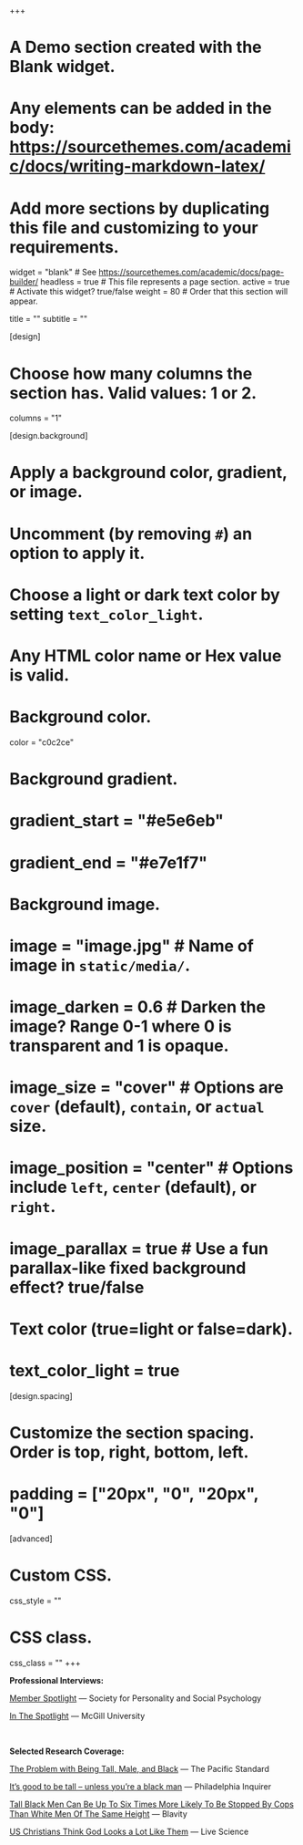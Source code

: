 +++
# A Demo section created with the Blank widget.
# Any elements can be added in the body: https://sourcethemes.com/academic/docs/writing-markdown-latex/
# Add more sections by duplicating this file and customizing to your requirements.

widget = "blank"  # See https://sourcethemes.com/academic/docs/page-builder/
headless = true  # This file represents a page section.
active = true  # Activate this widget? true/false
weight = 80  # Order that this section will appear.

title = ""
subtitle = ""

[design]
  # Choose how many columns the section has. Valid values: 1 or 2.
  columns = "1"

[design.background]
  # Apply a background color, gradient, or image.
  #   Uncomment (by removing `#`) an option to apply it.
  #   Choose a light or dark text color by setting `text_color_light`.
  #   Any HTML color name or Hex value is valid.

  # Background color.
  color = "c0c2ce"
  
  # Background gradient.
  # gradient_start = "#e5e6eb"
  # gradient_end = "#e7e1f7"
  
  # Background image.
  # image = "image.jpg"  # Name of image in `static/media/`.
  # image_darken = 0.6  # Darken the image? Range 0-1 where 0 is transparent and 1 is opaque.
  # image_size = "cover"  #  Options are `cover` (default), `contain`, or `actual` size.
  # image_position = "center"  # Options include `left`, `center` (default), or `right`.
  # image_parallax = true  # Use a fun parallax-like fixed background effect? true/false
  
  # Text color (true=light or false=dark).
  # text_color_light = true

[design.spacing]
  # Customize the section spacing. Order is top, right, bottom, left.
  # padding = ["20px", "0", "20px", "0"]

[advanced]
 # Custom CSS. 
 css_style = ""
 
 # CSS class.
 css_class = ""
+++
<p><b>Professional Interviews:</b></p>

<p><a href="https://www.spsp.org/member-spotlight/neil-hester">Member Spotlight</a> — Society for Personality and Social Psychology</p>

<p><a href="https://www.mcgill.ca/psychology/article/neil-hester">In The Spotlight</a>  — McGill University</p>
</br>
<p><b>Selected Research Coverage:</b></p>

<p><a href="https://psmag.com/social-justice/the-problem-with-being-tall-male-and-black">The Problem with Being Tall, Male, and Black</a> &#8212; The Pacific Standard</p>
<p><a href="http://www.philly.com/philly/news/height-racism-bias-white-black-men-nypd-stop-and-frisk-unc-20180308.html">It&#8217;s good to be tall &#8211; unless you&#8217;re a black man</a> &#8212; Philadelphia Inquirer</p>
<p><a href="https://blavity.com/tall-black-men-can-be-up-to-six-times-more-likely-to-be-stopped-by-cops-than-white-men-of-the-same-height">Tall Black Men Can Be Up To Six Times More Likely To Be Stopped By Cops Than White Men Of The Same Height</a> &#8212; Blavity</p>
<p><a href="https://www.livescience.com/62798-how-american-christians-perceive-god.html">US Christians Think God Looks a Lot Like Them</a> &#8212; Live Science</p>

